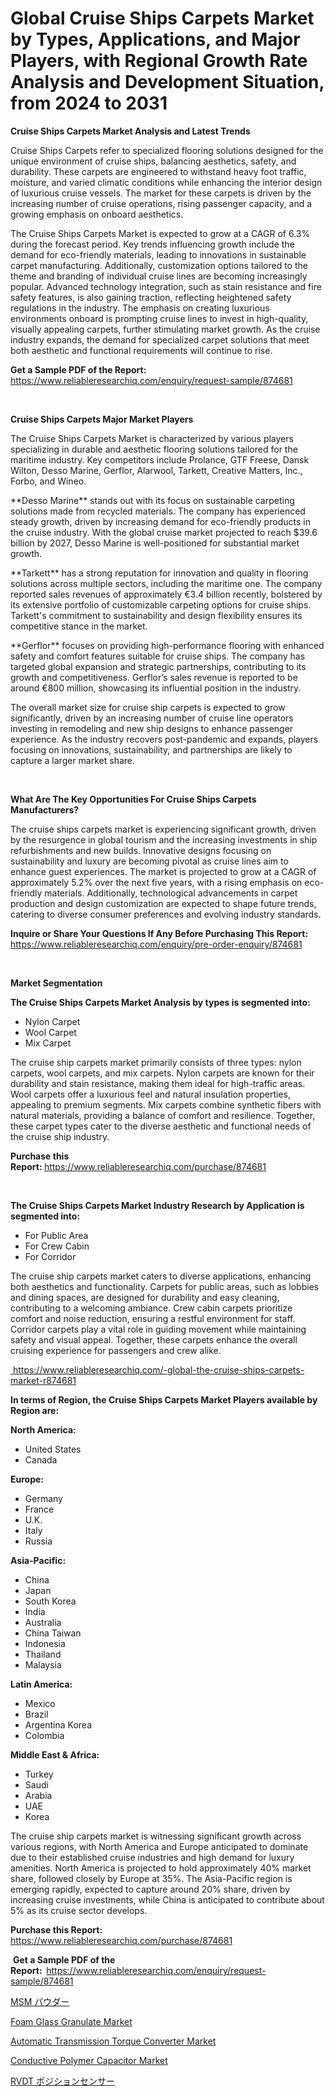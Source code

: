 <p><h1>Global Cruise Ships Carpets Market by Types, Applications, and Major Players, with Regional Growth Rate Analysis and Development Situation, from 2024 to 2031</h1></p><p><strong>Cruise Ships Carpets Market Analysis and Latest Trends</strong></p>
<p><p>Cruise Ships Carpets refer to specialized flooring solutions designed for the unique environment of cruise ships, balancing aesthetics, safety, and durability. These carpets are engineered to withstand heavy foot traffic, moisture, and varied climatic conditions while enhancing the interior design of luxurious cruise vessels. The market for these carpets is driven by the increasing number of cruise operations, rising passenger capacity, and a growing emphasis on onboard aesthetics.</p><p>The Cruise Ships Carpets Market is expected to grow at a CAGR of 6.3% during the forecast period. Key trends influencing growth include the demand for eco-friendly materials, leading to innovations in sustainable carpet manufacturing. Additionally, customization options tailored to the theme and branding of individual cruise lines are becoming increasingly popular. Advanced technology integration, such as stain resistance and fire safety features, is also gaining traction, reflecting heightened safety regulations in the industry. The emphasis on creating luxurious environments onboard is prompting cruise lines to invest in high-quality, visually appealing carpets, further stimulating market growth. As the cruise industry expands, the demand for specialized carpet solutions that meet both aesthetic and functional requirements will continue to rise.</p></p>
<p><strong>Get a Sample PDF of the Report:&nbsp;</strong> <a href="https://www.reliableresearchiq.com/enquiry/request-sample/874681">https://www.reliableresearchiq.com/enquiry/request-sample/874681</a></p>
<p>&nbsp;</p>
<p><strong>Cruise Ships Carpets Major Market Players</strong></p>
<p><p>The Cruise Ships Carpets Market is characterized by various players specializing in durable and aesthetic flooring solutions tailored for the maritime industry. Key competitors include Prolance, GTF Freese, Dansk Wilton, Desso Marine, Gerflor, Alarwool, Tarkett, Creative Matters, Inc., Forbo, and Wineo.</p><p>**Desso Marine** stands out with its focus on sustainable carpeting solutions made from recycled materials. The company has experienced steady growth, driven by increasing demand for eco-friendly products in the cruise industry. With the global cruise market projected to reach $39.6 billion by 2027, Desso Marine is well-positioned for substantial market growth.</p><p>**Tarkett** has a strong reputation for innovation and quality in flooring solutions across multiple sectors, including the maritime one. The company reported sales revenues of approximately €3.4 billion recently, bolstered by its extensive portfolio of customizable carpeting options for cruise ships. Tarkett's commitment to sustainability and design flexibility ensures its competitive stance in the market.</p><p>**Gerflor** focuses on providing high-performance flooring with enhanced safety and comfort features suitable for cruise ships. The company has targeted global expansion and strategic partnerships, contributing to its growth and competitiveness. Gerflor’s sales revenue is reported to be around €800 million, showcasing its influential position in the industry.</p><p>The overall market size for cruise ship carpets is expected to grow significantly, driven by an increasing number of cruise line operators investing in remodeling and new ship designs to enhance passenger experience. As the industry recovers post-pandemic and expands, players focusing on innovations, sustainability, and partnerships are likely to capture a larger market share.</p></p>
<p>&nbsp;</p>
<p><strong>What Are The Key Opportunities For Cruise Ships Carpets Manufacturers?</strong></p>
<p><p>The cruise ships carpets market is experiencing significant growth, driven by the resurgence in global tourism and the increasing investments in ship refurbishments and new builds. Innovative designs focusing on sustainability and luxury are becoming pivotal as cruise lines aim to enhance guest experiences. The market is projected to grow at a CAGR of approximately 5.2% over the next five years, with a rising emphasis on eco-friendly materials. Additionally, technological advancements in carpet production and design customization are expected to shape future trends, catering to diverse consumer preferences and evolving industry standards.</p></p>
<p><strong>Inquire or Share Your Questions If Any Before Purchasing This Report:</strong> <a href="https://www.reliableresearchiq.com/enquiry/pre-order-enquiry/874681">https://www.reliableresearchiq.com/enquiry/pre-order-enquiry/874681</a></p>
<p>&nbsp;</p>
<p><strong>Market Segmentation</strong></p>
<p><strong>The Cruise Ships Carpets Market Analysis by types is segmented into:</strong></p>
<p><ul><li>Nylon Carpet</li><li>Wool Carpet</li><li>Mix Carpet</li></ul></p>
<p><p>The cruise ship carpets market primarily consists of three types: nylon carpets, wool carpets, and mix carpets. Nylon carpets are known for their durability and stain resistance, making them ideal for high-traffic areas. Wool carpets offer a luxurious feel and natural insulation properties, appealing to premium segments. Mix carpets combine synthetic fibers with natural materials, providing a balance of comfort and resilience. Together, these carpet types cater to the diverse aesthetic and functional needs of the cruise ship industry.</p></p>
<p><strong>Purchase this Report:&nbsp;</strong><a href="https://www.reliableresearchiq.com/purchase/874681">https://www.reliableresearchiq.com/purchase/874681</a></p>
<p>&nbsp;</p>
<p><strong>The Cruise Ships Carpets Market Industry Research by Application is segmented into:</strong></p>
<p><ul><li>For Public Area</li><li>For Crew Cabin</li><li>For Corridor</li></ul></p>
<p><p>The cruise ship carpets market caters to diverse applications, enhancing both aesthetics and functionality. Carpets for public areas, such as lobbies and dining spaces, are designed for durability and easy cleaning, contributing to a welcoming ambiance. Crew cabin carpets prioritize comfort and noise reduction, ensuring a restful environment for staff. Corridor carpets play a vital role in guiding movement while maintaining safety and visual appeal. Together, these carpets enhance the overall cruising experience for passengers and crew alike.</p></p>
<p><a href="https://www.reliableresearchiq.com/-global-the-cruise-ships-carpets-market-r874681">&nbsp;https://www.reliableresearchiq.com/-global-the-cruise-ships-carpets-market-r874681</a></p>
<p><strong>In terms of Region, the Cruise Ships Carpets Market Players available by Region are:</strong></p>
<p>
    <p> <strong> North America: </strong>
        <ul>
            <li>United States</li>
            <li>Canada</li>
        </ul>
        </p> 
    <p> <strong> Europe: </strong>
        <ul>
            <li>Germany</li>
            <li>France</li>
            <li>U.K.</li>
            <li>Italy</li>
            <li>Russia</li>
        </ul>
        </p> 
    <p> <strong> Asia-Pacific: </strong>
        <ul>
            <li>China</li>
            <li>Japan</li>
            <li>South Korea</li>
            <li>India</li>
            <li>Australia</li>
            <li>China Taiwan</li>
            <li>Indonesia</li>
            <li>Thailand</li>
            <li>Malaysia</li>
        </ul>
        </p> 
    <p> <strong> Latin America: </strong>
        <ul>
            <li>Mexico</li>
            <li>Brazil</li>
            <li>Argentina Korea</li>
            <li>Colombia</li>
        </ul>
        </p> 
    <p> <strong> Middle East & Africa: </strong>
        <ul>
            <li>Turkey</li>
            <li>Saudi</li>
            <li>Arabia</li>
            <li>UAE</li>
            <li>Korea</li>
        </ul>
    </p>
    </p>
<p><p>The cruise ship carpets market is witnessing significant growth across various regions, with North America and Europe anticipated to dominate due to their established cruise industries and high demand for luxury amenities. North America is projected to hold approximately 40% market share, followed closely by Europe at 35%. The Asia-Pacific region is emerging rapidly, expected to capture around 20% share, driven by increasing cruise investments, while China is anticipated to contribute about 5% as its cruise sector develops.</p></p>
<p><strong>Purchase this Report: </strong><a href="https://www.reliableresearchiq.com/purchase/874681">https://www.reliableresearchiq.com/purchase/874681</a></p>
<p>&nbsp;<strong>Get a Sample PDF of the Report:&nbsp;&nbsp;</strong><a href="https://www.reliableresearchiq.com/enquiry/request-sample/874681">https://www.reliableresearchiq.com/enquiry/request-sample/874681</a></p>
<p><strong></strong></p>
<p><p><a href="https://medium.com/@rusty-marie2024/msm-powder-market-%E3%81%AE%E3%82%B0%E3%83%AD%E3%83%BC%E3%83%90%E3%83%AB%E5%B8%82%E5%A0%B4%E6%A6%82%E8%A6%81%E3%81%AF-%E4%B8%96%E7%95%8C%E3%81%8A%E3%82%88%E3%81%B3%E4%B8%BB%E8%A6%81%E5%B8%82%E5%A0%B4%E3%81%AB%E3%81%8A%E3%81%91%E3%82%8B%E6%A5%AD%E7%95%8C%E3%81%AB%E5%BD%B1%E9%9F%BF%E3%82%92%E4%B8%8E%E3%81%88%E3%82%8B%E4%B8%BB%E8%A6%81%E3%81%AA%E3%83%88%E3%83%AC%E3%83%B3%E3%83%89%E3%81%AB%E3%81%A4%E3%81%84%E3%81%A6-%E7%8B%AC%E8%87%AA%E3%81%AE%E8%A6%96%E7%82%B9%E3%82%92%E6%8F%90%E4%BE%9B%E3%81%97%E3%81%BE%E3%81%99-346dfad1e078?postPublishedType=initial">MSM パウダー</a></p><p><a href="https://issuu.com/reportprime-2/docs/foam-glass-granulate-market-size-20_244374fbd7ddba">Foam Glass Granulate Market</a></p><p><a href="https://medium.com/@parmer78465/the-growth-of-the-automatic-transmission-torque-converter-market-has-been-significant-driven-by-a3fcf619ab43?postPublishedType=initial">Automatic Transmission Torque Converter Market</a></p><p><a href="https://www.linkedin.com/pulse/conductive-polymer-capacitor-market-industry-landscape-growth-utl3e?trackingId=628eBg6vQxCGrQG6zAw12g%3D%3D">Conductive Polymer Capacitor Market</a></p><p><a href="https://medium.com/@rusty-marie2024/rvdt%E4%BD%8D%E7%BD%AE%E3%82%BB%E3%83%B3%E3%82%B5%E3%83%BC%E5%B8%82%E5%A0%B4%E3%81%AE%E3%82%B7%E3%82%A7%E3%82%A2%E3%81%A8%E6%96%B0%E3%81%97%E3%81%84%E3%83%88%E3%83%AC%E3%83%B3%E3%83%89%E5%88%86%E6%9E%90-%E3%82%BF%E3%82%A4%E3%83%97-%E3%82%A2%E3%83%97%E3%83%AA%E3%82%B1%E3%83%BC%E3%82%B7%E3%83%A7%E3%83%B3-%E6%9C%80%E7%B5%82%E7%94%A8%E9%80%94%E5%88%A5-%E3%81%8A%E3%82%88%E3%81%B32024%E5%B9%B4%E3%81%8B%E3%82%892031%E5%B9%B4%E3%81%BE%E3%81%A7%E3%81%AE%E4%BA%88%E6%B8%AC-23eb1bcdf136">RVDT ポジションセンサー</a></p></p>